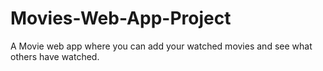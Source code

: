 # Movies-Web-App-Project
A Movie web app where you can add your watched movies and see what others have watched.
